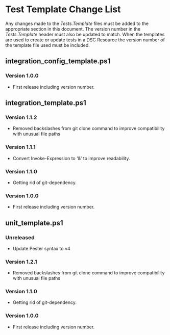 # Test Template Change List
Any changes made to the *Tests.Template* files must be added to the appropriate section in this document.
The version number in the *Tests.Template* header must also be updated to match.
When the templates are used to create or update tests in a DSC Resource the version number of the template file used must be included.

## integration_config_template.ps1
### Version 1.0.0
* First release including version number.

## integration_template.ps1
### Version 1.1.2
* Removed backslashes from git clone command to improve compatibility with unusual file paths

### Version 1.1.1
* Convert Invoke-Expression to '&' to improve readability.

### Version 1.1.0
* Getting rid of git-dependency.

### Version 1.0.0
* First release including version number.

## unit_template.ps1
### Unreleased ###
* Update Pester syntax to v4

### Version 1.2.1
* Removed backslashes from git clone command to improve compatibility with unusual file paths

### Version 1.1.0
* Getting rid of git-dependency.

### Version 1.0.0
* First release including version number.
